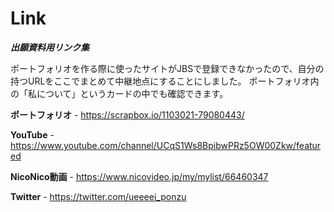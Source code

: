 # Link
***出願資料用リンク集***

ポートフォリオを作る際に使ったサイトがJBSで登録できなかったので、自分の持つURLをここでまとめて中継地点にすることにしました。
ポートフォリオ内の「私について」というカードの中でも確認できます。

**ポートフォリオ** - https://scrapbox.io/1103021-79080443/

**YouTube** - https://www.youtube.com/channel/UCqS1Ws8BpibwPRz5OW00Zkw/featured

**NicoNico動画** - https://www.nicovideo.jp/my/mylist/66460347

**Twitter** - https://twitter.com/ueeeei_ponzu
